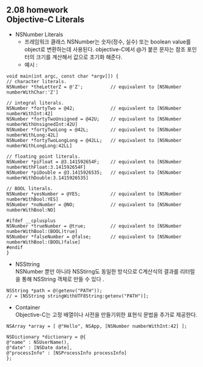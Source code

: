 2.08 homework  
Objective-C Literals
----
* NSNumber Literals
  - 프레임워크 클래스 NSNumber는 숫자(정수, 실수) 또는 boolean value를 object로 변환하는데 사용된다. objective-C에서 @가 붙은 문자는 참조 포인터의 크기를 계산해서 값으로 초기화 해준다.
  - 예시 : 

``` objc
void main(int argc, const char *argv[]) {
// character literals.
NSNumber *theLetterZ = @'Z';          // equivalent to [NSNumber numberWithChar:'Z']

// integral literals.
NSNumber *fortyTwo = @42;             // equivalent to [NSNumber numberWithInt:42]
NSNumber *fortyTwoUnsigned = @42U;    // equivalent to [NSNumber numberWithUnsignedInt:42U]
NSNumber *fortyTwoLong = @42L;        // equivalent to [NSNumber numberWithLong:42L]
NSNumber *fortyTwoLongLong = @42LL;   // equivalent to [NSNumber numberWithLongLong:42LL]

// floating point literals.
NSNumber *piFloat = @3.141592654F;    // equivalent to [NSNumber numberWithFloat:3.141592654F]
NSNumber *piDouble = @3.1415926535;   // equivalent to [NSNumber numberWithDouble:3.1415926535]

// BOOL literals.
NSNumber *yesNumber = @YES;           // equivalent to [NSNumber numberWithBool:YES]
NSNumber *noNumber = @NO;             // equivalent to [NSNumber numberWithBool:NO]

#ifdef __cplusplus
NSNumber *trueNumber = @true;         // equivalent to [NSNumber numberWithBool:(BOOL)true]
NSNumber *falseNumber = @false;       // equivalent to [NSNumber numberWithBool:(BOOL)false]
#endif
}
```

* NSSttring  
NSNumber 뿐만 아니라 NSStirng도 동일한 방식으로 C계산식의 결과를 리터럴을 통해 NSString 객체로 만들 수 있다 .

``` objc
NSString *path = @(getenv("PATH"));
// = [NSString stringWithUTF8String:getenv("PATH")];
```

* Container  
Objective-C는 고정 배열이나 사전을 만들기위한 표현식 문법을 추가로 제공한다.
``` objc
NSArray *array = [ @"Hello", NSApp, [NSNumber numberWithInt:42] ];
```

``` objc
NSDictionary *dictionary = @{
@"name" : NSUserName(),
@"date" : [NSDate date],
@"processInfo" : [NSProcessInfo processInfo]
};
```


